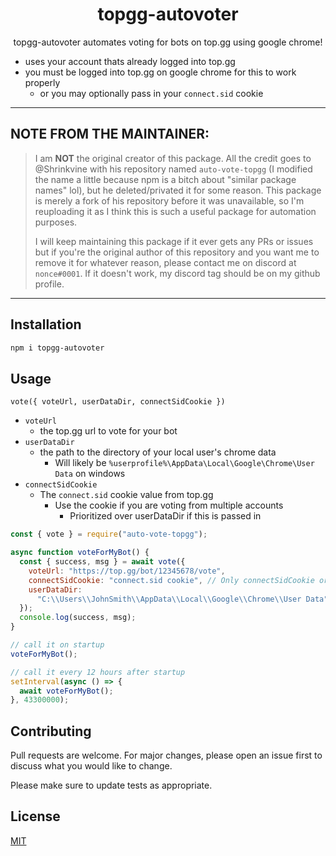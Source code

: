 <h1 align="center">topgg-autovoter</h1>

<p align="center">topgg-autovoter automates voting for bots on top.gg using google chrome! </p>

- uses your account thats already logged into top.gg
- you must be logged into top.gg on google chrome for this to work properly
  - or you may optionally pass in your `connect.sid` cookie

- - -

## NOTE FROM THE MAINTAINER:
> I am **NOT** the original creator of this package. All the credit goes to @Shrinkvine with his repository named `auto-vote-topgg` (I modified the name a little because npm is a bitch about "similar package names" lol), but he deleted/privated it for some reason. This package is merely a fork of his repository before it was unavailable, so I'm reuploading it as I think this is such a useful package for automation purposes. 
> 
> I will keep maintaining this package if it ever gets any PRs or issues but if you're the original author of this repository and you want me to remove it for whatever reason, please contact me on discord at `nonce#0001`. If it doesn't work, my discord tag should be on my github profile.

- - - 


## Installation

```bash
npm i topgg-autovoter
```

## Usage

`vote({ voteUrl, userDataDir, connectSidCookie })`

- `voteUrl`
  - the top.gg url to vote for your bot
- `userDataDir`
  - the path to the directory of your local user's chrome data
    - Will likely be `%userprofile%\AppData\Local\Google\Chrome\User Data` on windows
- `connectSidCookie`
  - The `connect.sid` cookie value from top.gg
    - Use the cookie if you are voting from multiple accounts
      - Prioritized over userDataDir if this is passed in

```js
const { vote } = require("auto-vote-topgg");

async function voteForMyBot() {
  const { success, msg } = await vote({
    voteUrl: "https://top.gg/bot/12345678/vote",
    connectSidCookie: "connect.sid cookie", // Only connectSidCookie or userDataDir is required. connectSidCookie input will be prioritized.
    userDataDir:
      "C:\\Users\\JohnSmith\\AppData\\Local\\Google\\Chrome\\User Data", // Only connectSidCookie or userDataDir is required. connectSidCookie input will be prioritized.
  });
  console.log(success, msg);
}

// call it on startup
voteForMyBot();

// call it every 12 hours after startup
setInterval(async () => {
  await voteForMyBot();
}, 43300000);
```

## Contributing

Pull requests are welcome. For major changes, please open an issue first to discuss what you would like to change.

Please make sure to update tests as appropriate.

## License

[MIT](https://choosealicense.com/licenses/mit/)
